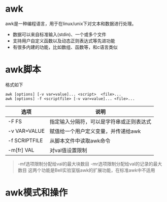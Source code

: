 # awk
awk是一种编程语言，用于在linux/unix下对文本和数据进行处理。
- 数据可以来自标准输入(stdin)、一个或多个文件
- 支持用户自定义函数以及动态正则表达式等先进功能
- 有很多内建的功能，比如数组、函数等，和c语言类似



# awk脚本
格式如下
```
awk [options] [-v var=value]... <script>  <file>...
awk [options] -f <scriptfile> [-v var=value]... <file>...
```

|选项 | 说明 |
|--- |--- |
|-F FS | 指定输入分隔符，可以是字符串或正则表达式 |
|-v VAR=VALUE | 赋值给一个用户定义变量，并传递给awk | 
|-f SCRIPTFILE | 从脚本文件中读取awk命令 |
|-m[fr] VAL | 对val值设置限制 |
> -mf选项限制分配给val的最大块数目
> -mr选项限制分配给val的记录的最大数目
> 这两个功能是Bell实验室版awk的扩展功能，在标准awk中不适用



# awk模式和操作
